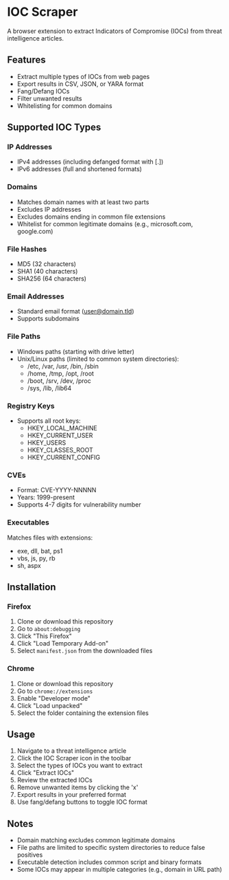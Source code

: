 # IOC Scraper

A browser extension to extract Indicators of Compromise (IOCs) from threat intelligence articles.

## Features

- Extract multiple types of IOCs from web pages
- Export results in CSV, JSON, or YARA format
- Fang/Defang IOCs
- Filter unwanted results
- Whitelisting for common domains

## Supported IOC Types

### IP Addresses
- IPv4 addresses (including defanged format with [.])
- IPv6 addresses (full and shortened formats)

### Domains
- Matches domain names with at least two parts
- Excludes IP addresses
- Excludes domains ending in common file extensions
- Whitelist for common legitimate domains (e.g., microsoft.com, google.com)

### File Hashes
- MD5 (32 characters)
- SHA1 (40 characters)
- SHA256 (64 characters)

### Email Addresses
- Standard email format (user@domain.tld)
- Supports subdomains

### File Paths
- Windows paths (starting with drive letter)
- Unix/Linux paths (limited to common system directories):
  - /etc, /var, /usr, /bin, /sbin
  - /home, /tmp, /opt, /root
  - /boot, /srv, /dev, /proc
  - /sys, /lib, /lib64

### Registry Keys
- Supports all root keys:
  - HKEY_LOCAL_MACHINE
  - HKEY_CURRENT_USER
  - HKEY_USERS
  - HKEY_CLASSES_ROOT
  - HKEY_CURRENT_CONFIG

### CVEs
- Format: CVE-YYYY-NNNNN
- Years: 1999-present
- Supports 4-7 digits for vulnerability number

### Executables
Matches files with extensions:
- exe, dll, bat, ps1
- vbs, js, py, rb
- sh, aspx

## Installation

### Firefox
1. Clone or download this repository
2. Go to `about:debugging`
3. Click "This Firefox"
4. Click "Load Temporary Add-on"
5. Select `manifest.json` from the downloaded files

### Chrome
1. Clone or download this repository
2. Go to `chrome://extensions`
3. Enable "Developer mode"
4. Click "Load unpacked"
5. Select the folder containing the extension files

## Usage

1. Navigate to a threat intelligence article
2. Click the IOC Scraper icon in the toolbar
3. Select the types of IOCs you want to extract
4. Click "Extract IOCs"
5. Review the extracted IOCs
6. Remove unwanted items by clicking the 'x'
7. Export results in your preferred format
8. Use fang/defang buttons to toggle IOC format

## Notes

- Domain matching excludes common legitimate domains
- File paths are limited to specific system directories to reduce false positives
- Executable detection includes common script and binary formats
- Some IOCs may appear in multiple categories (e.g., domain in URL path)